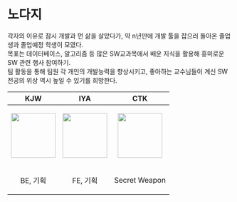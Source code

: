 # 노다지 
각자의 이유로 잠시 개발과 먼 삶을 살았다가, 약 n년만에 개발 툴을 잡으러 돌아온 졸업생과 졸업예정 학생이 모였다.<br>
목표는 데이터베이스, 알고리즘 등 많은 SW교과목에서 배운 지식을 활용해 흥미로운 SW 관련 행사 참여하기.<br>
팀 활동을 통해 팀원 각 개인의 개발능력을 향상시키고, 좋아하는 교수님들이 계신 SW 전공의 위상 역시 높일 수 있기를 희망한다.<br>

| **KJW**                                                                 | **IYA**                                                                 | **CTK**                                                                 |
|------------------------------------------------------------------------|------------------------------------------------------------------------|------------------------------------------------------------------------|
| <p align="center"><img src="https://i.namu.wiki/i/6MIy-WakA8bfjMnOCJl3HQLS5HUnVhPC_5_Q2ipYAK8eP_Im5wjyR-aC-5jC6yVYybFh9VMcCwOYdOOfK3nzYQ.svg" width="100"/></p> | <p align="center"><img src="https://i.namu.wiki/i/-4YxIDbtn08phJKJ06kj_Nv7GNzmB4OnNoOxSGVkQQXH5fvxiPyekvWbc5hLPZZnI2j3Iaaagd_6pLTow4Sp-luAShfR4Gu8JbYGUxqct25PaGiaBxdsYPOV_K_VvpRzoQWevJFuXEGcynONT__z4A.webp" width="100"/></p> | <p align="center"><img src="https://i.namu.wiki/i/6sdjaDMqVarTHzXD8YCIU9XVwJ5EkMC2RFGE0rbIqTEG1pJQVvS6ahVvkm2plXumi4tPMxZQkh7pCHT0deUu06UvRUGSMjzOLuzJp7xtIHreWF7fCwkhmv7cPhMHjsq9lRMOEH7gMgT8T-KDnhOOAw.svg" width="100"/></p> |
| <p align="center">BE, 기획</p>                                          | <p align="center"> FE, 기획 </p>                                          | <p align="center">Secret Weapon</p>                                      |
